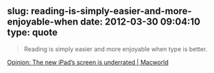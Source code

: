 slug: reading-is-simply-easier-and-more-enjoyable-when
date: 2012-03-30 09:04:10
type: quote
---

> Reading is simply easier and more enjoyable when type is better.

[Opinion: The new iPad’s screen is underrated | Macworld](http://www.macworld.com/article/1166114/opinion_the_new_ipads_screen_is_underrated.html)
